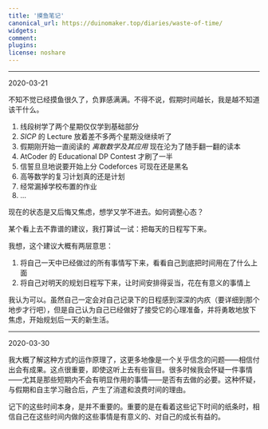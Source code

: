 ```yaml
---
title: '摸鱼笔记'
canonical_url: https://duinomaker.top/diaries/waste-of-time/
widgets:
comment:
plugins:
license: noshare
---
```


---

<span class="mono">2020-03-21</span>

不知不觉已经摸鱼很久了，负罪感满满。不得不说，假期时间越长，我是越不知道该干什么。

1. 线段树学了两个星期仅仅学到基础部分
2. *SICP* 的 Lecture 放着差不多两个星期没继续听了
3. 假期刚开始一直阅读的 *离散数学及其应用* 现在沦为了随手翻一翻的读本
4. AtCoder 的 Educational DP Contest 才刷了一半
5. 信誓旦旦地说要开始上分 Codeforces 可现在还是黑名
6. 高等数学的复习计划真的还是计划
7. 经常漏掉学校布置的作业
8. ...

现在的状态是又后悔又焦虑，想学又学不进去。如何调整心态？

某个看上去不靠谱的建议，我打算试一试：把每天的日程写下来。

我想，这个建议大概有两层意思：

1. 将自己一天中已经做过的所有事情写下来，看看自己到底把时间用在了什么上面
2. 将自己对明天的规划日程写下来，让时间安排得妥当，花在有意义的事情上

我认为可以。虽然自己一定会对自己记录下的日程感到深深的内疚（要详细到那个地步才行吧），但是自己认为自己已经做好了接受它的心理准备，并将勇敢地放下焦虑，开始规划后一天的新生活。

---

<span class="mono">2020-03-30</span>

我大概了解这种方式的运作原理了，这更多地像是一个关乎信念的问题——相信付出会有成果。这点很重要，即使这听上去有些盲目。很多时候我会怀疑一件事情——尤其是那些短期内不会有明显作用的事情——是否有去做的必要。这种怀疑，与假期和自主学习融合后，产生了消遣和浪费时间的理由。

记下的这些时间本身，是并不重要的。重要的是在看着这些记下时间的纸条时，相信自己在这些时间内做的这些事情是有意义的、对自己的成长有益的。